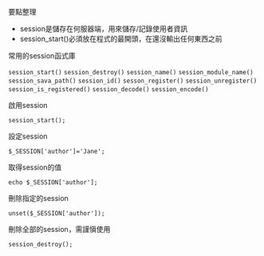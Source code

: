 要點整理
- session是儲存在何服器端，用來儲存/記錄使用者資訊
- session_start()必須放在程式的最開頭，在還沒輸出任何東西之前

常用的session函式庫

`session_start()`
`session_destroy()`
`session_name()`
`session_module_name()`
`session_sava_path()`
`session_id()`
`sesson_register()`
`session_unregister()`
`session_is_registered()`
`session_decode()`
`session_encode()`

啟用session
```
session_start();
```

設定session
```
$_SESSION['author']='Jane';
```

取得session的值
```
echo $_SESSION['author'];
```

刪除指定的session
```
unset($_SESSION['author']);
```

刪除全部的session，需謹愼使用
```
session_destroy();
```